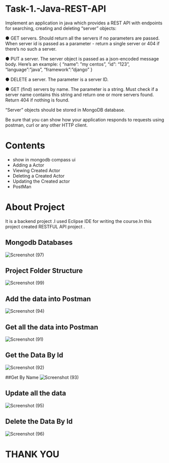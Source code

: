 # Task-1.-Java-REST-API
Implement an application in java which provides a REST API with endpoints for searching, creating and deleting “server” objects:

● GET servers. Should return all the servers if no parameters are passed. When server id
is passed as a parameter - return a single server or 404 if there’s no such a server.

● PUT a server. The server object is passed as a json-encoded message body. Here’s an
example:
{
“name”: ”my centos”,
“id”: “123”,
“language”:”java”,
“framework”:”django”
}

● DELETE a server. The parameter is a server ID.

● GET (find) servers by name. The parameter is a string. Must check if a server name
contains this string and return one or more servers found. Return 404 if nothing is found.

“Server” objects should be stored in MongoDB database.

Be sure that you can show how your application responds to requests using postman, curl or
any other HTTP client.



# Contents
- show in mongodb compass ui
-  Adding a Actor
-  Viewing Created Actor
-  Deleting a Created Actor
-  Updating the Created actor	
- PostMan

# About Project
It is a backend project .I used Eclipse IDE for writing the course.In this project created RESTFUL API project .

## Mongodb Databases
![Screenshot (97)](https://user-images.githubusercontent.com/117644617/200358954-3a2eb275-32d1-4b7d-b59f-13041192f883.png)

## Project Folder Structure
![Screenshot (99)](https://user-images.githubusercontent.com/117644617/200359731-7884bb8a-c289-45e8-9076-f9f18eb17e0b.png)

## Add  the data into Postman 
![Screenshot (94)](https://user-images.githubusercontent.com/117644617/200360055-5aa7d4ff-3030-4c3a-8c30-559bccf7814a.png)

## Get all the data into Postman 
![Screenshot (91)](https://user-images.githubusercontent.com/117644617/200360246-8922088b-f281-4fcd-a9f3-de485213db59.png)

## Get the Data By Id
![Screenshot (92)](https://user-images.githubusercontent.com/117644617/200361238-77472540-c1c2-43c5-960d-bcf52f3db0ff.png)

##Get By Name
![Screenshot (93)](https://user-images.githubusercontent.com/117644617/200361474-8fc49e58-b90b-4aef-b141-67ee581d22b5.png)

## Update all the data
![Screenshot (95)](https://user-images.githubusercontent.com/117644617/200362010-1aba2925-ab2a-46fb-b5f9-c6bb5e611e15.png)
## Delete the Data By Id
![Screenshot (96)](https://user-images.githubusercontent.com/117644617/200361753-502e6111-0801-4965-99d8-7b3328ed04f1.png)


# THANK YOU
